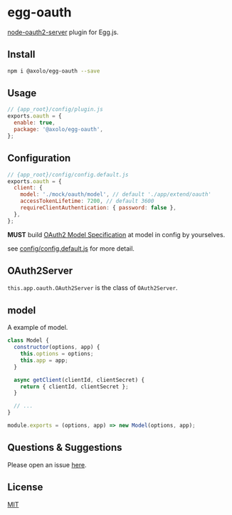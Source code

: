 # egg-oauth

[node-oauth2-server](https://github.com/oauthjs/node-oauth2-server) plugin for Egg.js.

## Install

```bash
npm i @axolo/egg-oauth --save
```

## Usage

```js
// {app_root}/config/plugin.js
exports.oauth = {
  enable: true,
  package: '@axolo/egg-oauth',
};
```

## Configuration

```js
// {app_root}/config/config.default.js
exports.oauth = {
  client: {
    model: './mock/oauth/model', // default './app/extend/oauth'
    accessTokenLifetime: 7200, // default 3600
    requireClientAuthentication: { password: false },
  },
};
```

**MUST** build [OAuth2 Model Specification][Model] at model in config by yourselves.

see [config/config.default.js](config/config.default.js) for more detail.

## OAuth2Server

`this.app.oauth.OAuth2Server` is the class of `OAuth2Server`.

## model

A example of model.

```js
class Model {
  constructor(options, app) {
    this.options = options;
    this.app = app;
  }

  async getClient(clientId, clientSecret) {
    return { clientId, clientSecret };
  }

  // ...
}

module.exports = (options, app) => new Model(options, app);
```

## Questions & Suggestions

Please open an issue [here](https://github.com/axolo/egg-oauth/issues).

## License

[MIT](LICENSE)

[Model]: https://oauth2-server.readthedocs.io/en/latest/model/overview.html
